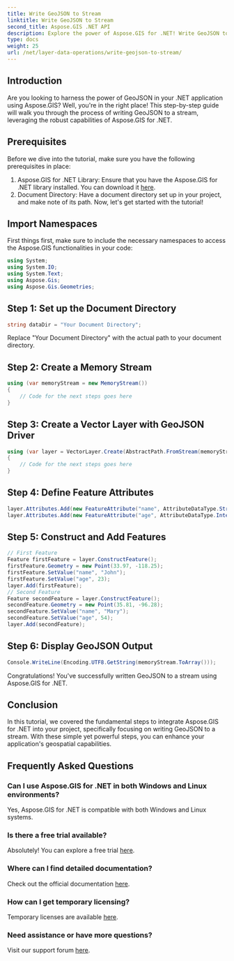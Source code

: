 ```yaml
---
title: Write GeoJSON to Stream
linktitle: Write GeoJSON to Stream
second_title: Aspose.GIS .NET API
description: Explore the power of Aspose.GIS for .NET! Write GeoJSON to stream effortlessly. Download now for seamless geospatial integration. #Aspose #GIS
type: docs
weight: 25
url: /net/layer-data-operations/write-geojson-to-stream/
---
```

## Introduction
Are you looking to harness the power of GeoJSON in your .NET application using Aspose.GIS? Well, you're in the right place! This step-by-step guide will walk you through the process of writing GeoJSON to a stream, leveraging the robust capabilities of Aspose.GIS for .NET.
## Prerequisites
Before we dive into the tutorial, make sure you have the following prerequisites in place:
1. Aspose.GIS for .NET Library: Ensure that you have the Aspose.GIS for .NET library installed. You can download it [here](https://releases.aspose.com/gis/net/).
2. Document Directory: Have a document directory set up in your project, and make note of its path.
Now, let's get started with the tutorial!
## Import Namespaces
First things first, make sure to include the necessary namespaces to access the Aspose.GIS functionalities in your code:
```csharp
using System;
using System.IO;
using System.Text;
using Aspose.Gis;
using Aspose.Gis.Geometries;
```
## Step 1: Set up the Document Directory
```csharp
string dataDir = "Your Document Directory";
```
Replace "Your Document Directory" with the actual path to your document directory.
## Step 2: Create a Memory Stream
```csharp
using (var memoryStream = new MemoryStream())
{
    // Code for the next steps goes here
}
```
## Step 3: Create a Vector Layer with GeoJSON Driver
```csharp
using (var layer = VectorLayer.Create(AbstractPath.FromStream(memoryStream), Drivers.GeoJson))
{
    // Code for the next steps goes here
}
```
## Step 4: Define Feature Attributes
```csharp
layer.Attributes.Add(new FeatureAttribute("name", AttributeDataType.String));
layer.Attributes.Add(new FeatureAttribute("age", AttributeDataType.Integer));
```
## Step 5: Construct and Add Features
```csharp
// First Feature
Feature firstFeature = layer.ConstructFeature();
firstFeature.Geometry = new Point(33.97, -118.25);
firstFeature.SetValue("name", "John");
firstFeature.SetValue("age", 23);
layer.Add(firstFeature);
// Second Feature
Feature secondFeature = layer.ConstructFeature();
secondFeature.Geometry = new Point(35.81, -96.28);
secondFeature.SetValue("name", "Mary");
secondFeature.SetValue("age", 54);
layer.Add(secondFeature);
```
## Step 6: Display GeoJSON Output
```csharp
Console.WriteLine(Encoding.UTF8.GetString(memoryStream.ToArray()));
```
Congratulations! You've successfully written GeoJSON to a stream using Aspose.GIS for .NET.
## Conclusion
In this tutorial, we covered the fundamental steps to integrate Aspose.GIS for .NET into your project, specifically focusing on writing GeoJSON to a stream. With these simple yet powerful steps, you can enhance your application's geospatial capabilities.
## Frequently Asked Questions
### Can I use Aspose.GIS for .NET in both Windows and Linux environments?
Yes, Aspose.GIS for .NET is compatible with both Windows and Linux systems.
### Is there a free trial available?
Absolutely! You can explore a free trial [here](https://releases.aspose.com/).
### Where can I find detailed documentation?
Check out the official documentation [here](https://reference.aspose.com/gis/net/).
### How can I get temporary licensing?
Temporary licenses are available [here](https://purchase.aspose.com/temporary-license/).
### Need assistance or have more questions?
Visit our support forum [here](https://forum.aspose.com/c/gis/33).
